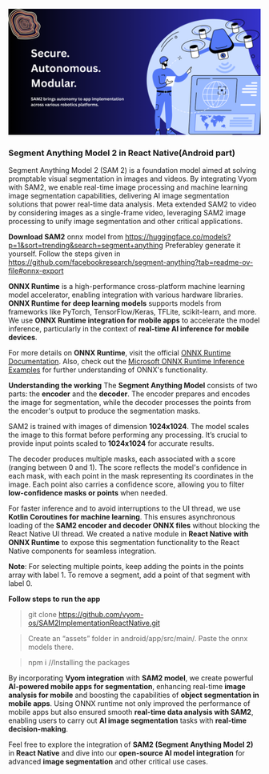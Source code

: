 ![alt text](https://github.com/vyom-os/SAM2-Implementation-ReactNative/blob/main/android/app/src/main/java/com/sam2implementationreactnative/Text_3.png)
### Segment Anything Model 2 in React Native(Android part)
Segment Anything Model 2 (SAM 2) is a foundation model aimed at solving promptable visual segmentation in images and videos. By integrating Vyom with SAM2, we enable real-time image processing and machine learning image segmentation capabilities, delivering AI image segmentation solutions that power real-time data analysis. Meta extended SAM2 to video by considering images as a single-frame video, leveraging SAM2 image processing to unify image segmentation and other critical applications.

__Download SAM2__ onnx model from https://huggingface.co/models?p=1&sort=trending&search=segment+anything
Preferabley generate it yourself. Follow the steps given in https://github.com/facebookresearch/segment-anything?tab=readme-ov-file#onnx-export

**ONNX Runtime** is a high-performance cross-platform machine learning model accelerator, enabling integration with various hardware libraries. **ONNX Runtime for deep learning models** supports models from frameworks like PyTorch, TensorFlow/Keras, TFLite, scikit-learn, and more. We use **ONNX Runtime integration for mobile apps** to accelerate the model inference, particularly in the context of **real-time AI inference for mobile devices**.

For more details on **ONNX Runtime**, visit the official [ONNX Runtime Documentation](https://onnxruntime.ai/docs/). Also, check out the [Microsoft ONNX Runtime Inference Examples](https://github.com/microsoft/onnxruntime-inference-examples) for further understanding of ONNX's functionality.


__Understanding the working__
The **Segment Anything Model** consists of two parts: the **encoder** and the **decoder**. The encoder prepares and encodes the image for segmentation, while the decoder processes the points from the encoder's output to produce the segmentation masks.

SAM2 is trained with images of dimension **1024x1024**. The model scales the image to this format before performing any processing. It’s crucial to provide input points scaled to **1024x1024** for accurate results.

The decoder produces multiple masks, each associated with a score (ranging between 0 and 1). The score reflects the model's confidence in each mask, with each point in the mask representing its coordinates in the image. Each point also carries a confidence score, allowing you to filter **low-confidence masks or points** when needed.

For faster inference and to avoid interruptions to the UI thread, we use **Kotlin Coroutines for machine learning**. This ensures asynchronous loading of the **SAM2 encoder and decoder ONNX files** without blocking the React Native UI thread. We created a native module in **React Native with ONNX Runtime** to expose this segmentation functionality to the React Native components for seamless integration.

**Note**: For selecting multiple points, keep adding the points in the points array with label 1. To remove a segment, add a point of that segment with label 0.


__Follow steps to run the app__

> git clone https://github.com/vyom-os/SAM2ImplementationReactNative.git

> Create an “assets” folder in android/app/src/main/. Paste the onnx models there. 

> npm i      //Installing the packages


By incorporating **Vyom integration** with **SAM2 model**, we create powerful **AI-powered mobile apps for segmentation**, enhancing real-time **image analysis for mobile** and boosting the capabilities of **object segmentation in mobile apps**. Using ONNX runtime not only improved the performance of mobile apps but also ensured smooth **real-time data analysis with SAM2**, enabling users to carry out **AI image segmentation** tasks with **real-time decision-making**.

Feel free to explore the integration of **SAM2 (Segment Anything Model 2)** in **React Native** and dive into our **open-source AI model integration** for advanced **image segmentation** and other critical use cases.

